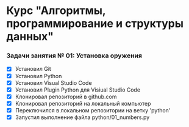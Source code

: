 # Курс "Алгоритмы, программирование и структуры данных"

### Задачи занятия № 01: Установка оружения

- [X] Установил Git
- [X] Установил Python
- [X] Установил Visual Studio Code
- [X] Установил Plugin Python для Visiual Studio Code
- [X] Клонировал репозиторий в github.com
- [X] Клонировал репозиторий на локальный компьютер
- [X] Переключился в локальном репозитории на ветку 'python'
- [X] Запустил выполнение файла python/01_numbers.py